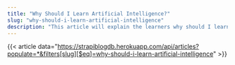 ```yaml
---
title: "Why Should I Learn Artificial Intelligence?"
slug: "why-should-i-learn-artificial-intelligence"
description: "This article will explain the learners why should I learn artificial intelligence and different ways and learning frameworks that I have personally applied to my knowledge."
---
```


{{< article data="https://strapiblogdb.herokuapp.com/api/articles?populate=*&filters[slug][$eq]=why-should-i-learn-artificial-intelligence" >}}
